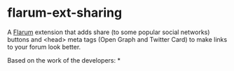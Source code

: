 # flarum-ext-sharing

A [Flarum](http://flarum.org) extension that adds share (to some popular social networks) buttons and \<head> meta tags (Open Graph and Twitter Card) to make links to your forum look better.

Based on the work of the developers:
* 
